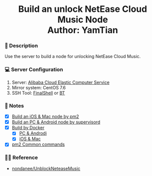 <h1 align="center">
  Build an unlock NetEase Cloud Music Node
  <br>
  Author: YamTian
</h1>

### 📜 Description
Use the server to build a node for unlocking NetEase Cloud Music.
### 💻 Server Configuration
1. Server: [Alibaba Cloud Elastic Computer Service](https://www.aliyun.com/product/swas)
2. Mirror system: CentOS 7.6
3. SSH Tool: [FinalShell](http://www.hostbuf.com/t/988.html) or [BT](www.bt.cn)
### 📔 Notes
- [x] [Build an iOS & Mac node by pm2](https://github.com/YamTian/Notes/blob/master/NeteaseMusic/pm2.md)
- [x] [Build an PC & Android node by supervisord](https://github.com/YamTian/Notes/blob/master/NeteaseMusic/supervisord.md)
- [x] [Build by Docker](https://github.com/YamTian/Notes/blob/master/NeteaseMusic/Docker.md)
  - [x] [PC & Androdi](https://github.com/YamTian/Notes/blob/master/NeteaseMusic/Docker_pc.md)
  - [x] [iOS & Mac](https://github.com/YamTian/Notes/blob/master/NeteaseMusic/Docker_ios.md)
- [x] [pm2 Common commands](https://github.com/YamTian/Notes/blob/master/NeteaseMusic/pm2.md)
### 👨‍💻 Reference
- [nondanee/UnblockNeteaseMusic](https://github.com/nondanee/UnblockNeteaseMusic)
